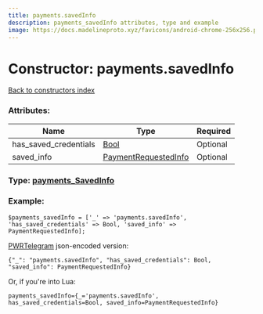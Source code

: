 ```yaml
---
title: payments.savedInfo
description: payments_savedInfo attributes, type and example
image: https://docs.madelineproto.xyz/favicons/android-chrome-256x256.png
---
```

# Constructor: payments.savedInfo  
[Back to constructors index](index.md)



### Attributes:

| Name     |    Type       | Required |
|----------|---------------|----------|
|has\_saved\_credentials|[Bool](../types/Bool.md) | Optional|
|saved\_info|[PaymentRequestedInfo](../types/PaymentRequestedInfo.md) | Optional|



### Type: [payments\_SavedInfo](../types/payments_SavedInfo.md)


### Example:

```
$payments_savedInfo = ['_' => 'payments.savedInfo', 'has_saved_credentials' => Bool, 'saved_info' => PaymentRequestedInfo];
```  

[PWRTelegram](https://pwrtelegram.xyz) json-encoded version:

```
{"_": "payments.savedInfo", "has_saved_credentials": Bool, "saved_info": PaymentRequestedInfo}
```


Or, if you're into Lua:  


```
payments_savedInfo={_='payments.savedInfo', has_saved_credentials=Bool, saved_info=PaymentRequestedInfo}

```



